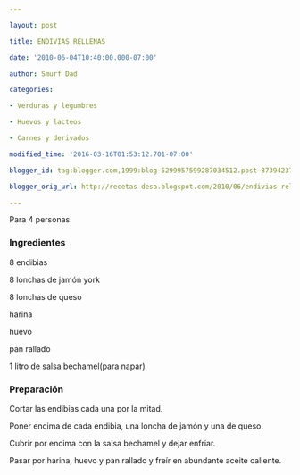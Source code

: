 ```yaml
---

layout: post

title: ENDIVIAS RELLENAS

date: '2010-06-04T10:40:00.000-07:00'

author: Smurf Dad

categories:

- Verduras y legumbres

- Huevos y lacteos

- Carnes y derivados

modified_time: '2016-03-16T01:53:12.701-07:00'

blogger_id: tag:blogger.com,1999:blog-5299957599287034512.post-8739423793736565323

blogger_orig_url: http://recetas-desa.blogspot.com/2010/06/endivias-rellenas.html

---
```


Para 4 personas.

<h3>Ingredientes</h3>

8 endibias

8 lonchas de jamón york

8 lonchas de queso

harina

huevo

pan rallado

1 litro de salsa bechamel(para napar)

<h3>Preparación</h3>

Cortar las endibias cada una por la mitad.

Poner encima de cada endibia, una loncha de jamón y una de queso.

Cubrir por encima con la salsa bechamel y dejar enfriar.

Pasar por harina, huevo y pan rallado y freír en abundante aceite caliente.